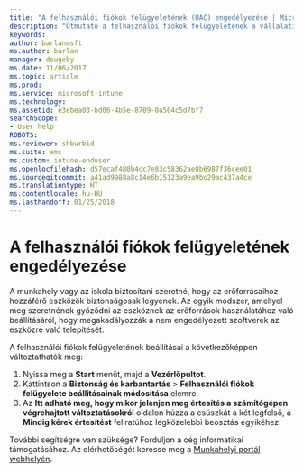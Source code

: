 ```yaml
---
title: "A felhasználói fiókok felügyeletének (UAC) engedélyezése | Microsoft Docs"
description: "Útmutató a felhasználói fiókok felügyeletének a vállalati erőforrásokhoz való hozzáférés érdekében történő engedélyezéséhez."
keywords: 
author: barlanmsft
ms.author: barlan
manager: dougeby
ms.date: 11/06/2017
ms.topic: article
ms.prod: 
ms.service: microsoft-intune
ms.technology: 
ms.assetid: e3ebea03-bd06-4b5e-8709-0a504c5d7bf7
searchScope:
- User help
ROBOTS: 
ms.reviewer: shburbid
ms.suite: ems
ms.custom: intune-enduser
ms.openlocfilehash: d57ecaf480b4cc7e83c58362ae8b6987f36cee01
ms.sourcegitcommit: a41ad9988a8c14e6b15123a9ea9bc29ac437a4ce
ms.translationtype: HT
ms.contentlocale: hu-HU
ms.lasthandoff: 01/25/2018
---
```

# <a name="how-to-enable-user-access-control"></a>A felhasználói fiókok felügyeletének engedélyezése

A munkahely vagy az iskola biztosítani szeretné, hogy az erőforrásaihoz hozzáférő eszközök biztonságosak legyenek. Az egyik módszer, amellyel meg szeretnének győződni az eszköznek az erőforrások használatához való beállításáról, hogy megakadályozzák a nem engedélyezett szoftverek az eszközre való telepítését.

A felhasználói fiókok felügyeletének beállításai a következőképpen változtathatók meg:

1. Nyissa meg a **Start** menüt, majd a **Vezérlőpultot**.
2. Kattintson a **Biztonság és karbantartás** > **Felhasználói fiókok felügyelete beállításainak módosítása** elemre.
3. Az **Itt adható meg, hogy mikor jelenjen meg értesítés a számítógépen végrehajtott változtatásokról** oldalon húzza a csúszkát a két legfelső, a **Mindig kérek értesítést** feliratúhoz legközelebbi beosztás egyikéhez.

További segítségre van szüksége? Forduljon a cég informatikai támogatásához. Az elérhetőségét keresse meg a [Munkahelyi portál webhelyén](https://portal.manage.microsoft.com#HelpDeskDialog).
